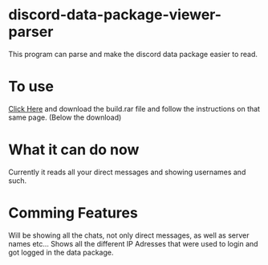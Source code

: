 # discord-data-package-viewer-parser
This program can parse and make the discord data package easier to read.
# To use
[Click Here](https://github.com/ramzialhaddadtm/discord-data-package-viewer-parser/releases) and download the build.rar file and follow the instructions on that same page. (Below the download)
# What it can do now
Currently it reads all your direct messages and showing usernames and such.
# Comming Features
Will be showing all the chats, not only direct messages, as well as server names etc...
Shows all the different IP Adresses that were used to login and got logged in the data package.
